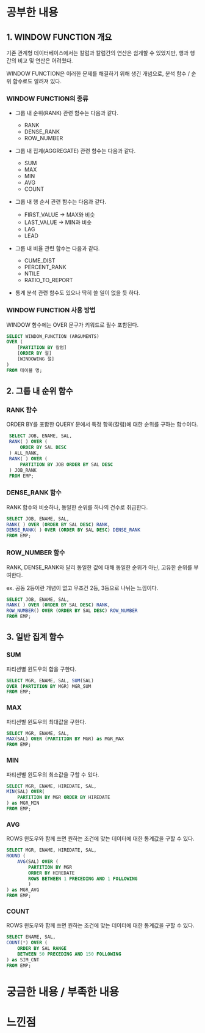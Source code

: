 # 공부한 내용

## **1. WINDOW FUNCTION 개요**

기존 관계형 데이터베이스에서는 칼럼과 칼럼간의 연산은 쉽게할 수 있었지만, 행과 행간의 비교 및 연산은 어려웠다.

WINDOW FUNCTION은 이러한 문제를 해결하기 위해 생긴 개념으로, 분석 함수 / 순위 함수로도 알려져 있다.

### WINDOW FUNCTION의 종류

- 그룹 내 순위(RANK) 관련 함수는 다음과 같다.
  - RANK
  - DENSE_RANK
  - ROW_NUMBER

- 그룹 내 집계(AGGREGATE) 관련 함수는 다음과 같다.
  - SUM
  - MAX
  - MIN
  - AVG
  - COUNT

- 그룹 내 행 순서 관련 함수는 다음과 같다.
  - FIRST_VALUE → MAX와 비슷
  - LAST_VALUE → MIN과 비슷
  - LAG
  - LEAD

- 그룹 내 비율 관련 함수는 다음과 같다.
  - CUME_DIST
  - PERCENT_RANK
  - NTILE
  - RATIO_TO_REPORT

- 통계 분석 관련 함수도 있으나 딱히 쓸 일이 없을 듯 하다.

### WINDOW FUNCTION 사용 방법

WINDOW 함수에는 OVER 문구가 키워드로 필수 포함된다.

```sql
SELECT WINDOW_FUNCTION (ARGUMENTS) 
OVER ( 
	[PARTITION BY 칼럼] 
	[ORDER BY 절] 
	[WINDOWING 절] 
) 
FROM 테이블 명;
```

## **2. 그룹 내 순위 함수**

### RANK 함수

ORDER BY를 포함한 QUERY 문에서 특정 항목(칼럼)에 대한 순위를 구하는 함수이다.

```sql
 SELECT JOB, ENAME, SAL, 
 RANK( ) OVER (
	 ORDER BY SAL DESC
 ) ALL_RANK, 
 RANK( ) OVER (
	 PARTITION BY JOB ORDER BY SAL DESC
 ) JOB_RANK 
 FROM EMP;
```

### DENSE_RANK 함수

RANK 함수와 비슷하나, 동일한 순위를 하나의 건수로 취급한다.

```sql
SELECT JOB, ENAME, SAL, 
RANK( ) OVER (ORDER BY SAL DESC) RANK, 
DENSE_RANK( ) OVER (ORDER BY SAL DESC) DENSE_RANK 
FROM EMP;
```

### **ROW_NUMBER 함수**

RANK, DENSE_RANK와 달리 동일한 값에 대해 동일한 순위가 아닌, 고유한 순위를 부여한다.

ex. 공동 2등이란 개념이 없고 무조건 2등, 3등으로 나뉘는 느낌이다.

```sql
SELECT JOB, ENAME, SAL, 
RANK( ) OVER (ORDER BY SAL DESC) RANK, 
ROW_NUMBER() OVER (ORDER BY SAL DESC) ROW_NUMBER 
FROM EMP;
```
## 3. **일반 집계 함수**

### SUM

파티션별 윈도우의 합을 구한다.

```sql
SELECT MGR, ENAME, SAL, SUM(SAL) 
OVER (PARTITION BY MGR) MGR_SUM 
FROM EMP; 
```

### MAX

파티션별 윈도우의 최대값을 구한다.

```sql
SELECT MGR, ENAME, SAL, 
MAX(SAL) OVER (PARTITION BY MGR) as MGR_MAX 
FROM EMP;
```

### MIN

파티션별 윈도우의 최소값을 구할 수 있다.

```sql
SELECT MGR, ENAME, HIREDATE, SAL, 
MIN(SAL) OVER(
	PARTITION BY MGR ORDER BY HIREDATE
) as MGR_MIN 
FROM EMP;
```

### AVG

ROWS 윈도우와 함께 쓰면 원하는 조건에 맞는 데이터에 대한 통계값을 구할 수 있다.

```sql
SELECT MGR, ENAME, HIREDATE, SAL, 
ROUND (
	AVG(SAL) OVER (
		PARTITION BY MGR 
		ORDER BY HIREDATE 
		ROWS BETWEEN 1 PRECEDING AND 1 FOLLOWING
		)
) as MGR_AVG 
FROM EMP;
```

### COUNT

ROWS 윈도우와 함께 쓰면 원하는 조건에 맞는 데이터에 대한 통계값을 구할 수 있다.

```sql
SELECT ENAME, SAL, 
COUNT(*) OVER (
	ORDER BY SAL RANGE 
	BETWEEN 50 PRECEDING AND 150 FOLLOWING
) as SIM_CNT 
FROM EMP;
```




# 궁금한 내용 / 부족한 내용

# 느낀점